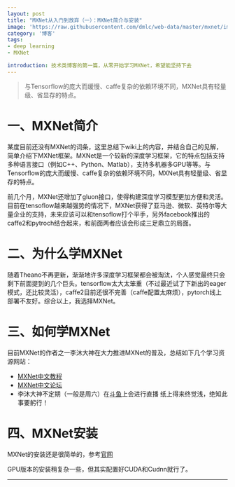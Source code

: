 ```yaml
---
layout: post
title: "MXNet从入门到放弃（一）：MXNet简介与安装"
image: 'https://raw.githubusercontent.com/dmlc/web-data/master/mxnet/image/mxnet_logo.png'
category: '博客'
tags:
- deep learning
- MXNet

introduction: 技术类博客的第一篇，从零开始学习MXNet，希望能坚持下去
---
```


> 与Tensorflow的庞大而缓慢、caffe复杂的依赖环境不同，MXNet具有轻量级、省显存的特点。

# 一、MXNet简介

某度目前还没有MXNet的词条，这里总结下wiki上的内容，并结合自己的见解，简单介绍下MXNet框架。MXNet是一个较新的深度学习框架，它的特点包括支持多种语言接口（例如C++、Python、Matlab），支持多机器多GPU等等。与Tensorflow的庞大而缓慢、caffe复杂的依赖环境不同，MXNet具有轻量级、省显存的特点。

前几个月，MXNet还增加了gluon接口，使得构建深度学习模型更加方便和灵活。目前在tensoflow越来越强势的情况下，MXNet获得了亚马逊、微软、英特尔等大量企业的支持，未来应该可以和tensoflow打个平手，另外facebook推出的caffe2和pytroch结合起来，和前面两者应该会形成三足鼎立的局面。

# 二、为什么学MXNet

随着Theano不再更新，渐渐地许多深度学习框架都会被淘汰，个人感觉最终只会剩下前面提到的几个巨头。tensorflow太大太笨重（不过最近试了下新出的eager模式，还比较灵活），caffe2目前还很不完善（caffe配置太麻烦），pytorch线上部署不友好。综合以上，我选择MXNet。

# 三、如何学MXNet

目前MXNet的作者之一李沐大神在大力推进MXNet的普及，总结如下几个学习资源网站：
- <a href="http://zh.gluon.ai/index.html">MXNet中文教程</a>
- <a href="https://discuss.gluon.ai/">MXNet中文论坛</a>
- 李沐大神不定期（一般是周六）在<a href="https://www.douyu.com/1086863">斗鱼</a>上会进行直播
纸上得来终觉浅，绝知此事要躬行！

# 四、MXNet安装

MXNet的安装还是很简单的，参考<a href="http://mxnet.incubator.apache.org/install/index.html">官网</a>

GPU版本的安装稍复杂一些，但其实配置好CUDA和Cudnn就行了。


-----
